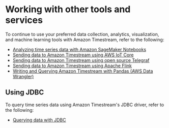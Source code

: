 # Working with other tools and services
To continue to use your preferred data collection, analytics, visualization, and machine learning tools with Amazon Timestream, refer to the following:

* [Analyzing time series data with Amazon SageMaker Notebooks](https://github.com/awslabs/amazon-timestream-tools/blob/master/integrations/sagemaker/)
* [Sending data to Amazon Timestream using AWS IoT Core](https://github.com/awslabs/amazon-timestream-tools/blob/master/integrations/iot_core/)
* [Sending data to Amazon Timestream using open source Telegraf](https://github.com/awslabs/amazon-timestream-tools/tree/master/integrations/telegraf/)
* [Sending data to Amazon Timestream using Apache Flink](https://github.com/awslabs/amazon-timestream-tools/blob/master/integrations/flink_connector/)
* [Writing and Querying Amazon Timestream with Pandas (AWS Data Wrangler)](https://github.com/awslabs/amazon-timestream-tools/tree/master/integrations/pandas)

## Using JDBC
To query time series data using Amazon Timestream's JDBC driver, refer to the following:
* [Querying data with JDBC](https://github.com/awslabs/amazon-timestream-tools/tree/mainline/integrations/jdbc)
